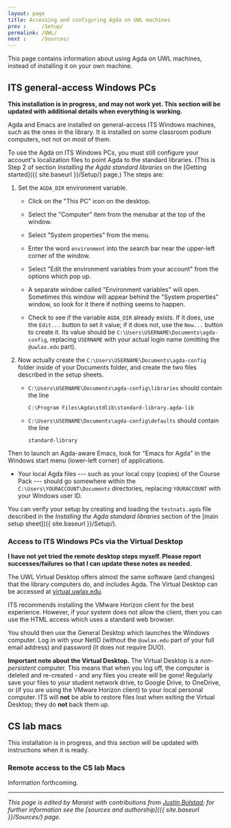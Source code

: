 ```yaml
---
layout: page
title: Accessing and configuring Agda on UWL machines
prev :     /Setup/
permalink: /UWL/
next :     /Sources/
---
```


This page contains information about using Agda on UWL machines,
instead of installing it on your own machine.

## ITS general-access Windows PCs

**This installation is in progress, and may not work yet.  This
section will be updated with additional details when everything is
working.**

 Agda and Emacs are installed on general-access ITS Windows machines,
 such as the ones in the library.  It is installed on some classroom
 podium computers, not not on most of them.

 To use the Agda on ITS Windows PCs, you must still configure your
 account's localization files to point Agda to the standard libraries.
 (This is Step 2 of section *Installing the Agda standard libraries*
 on the [Getting started]({{ site.baseurl }}/Setup/) page.)  The steps
 are:

  1. Set the `AGDA_DIR` environment variable.

      - Click on the "This PC" icon on the desktop.

      - Select the "Computer" item from the menubar at the top of
        the window.

      - Select "System properties" from the menu.

      - Enter the word `environment` into the search bar near the
        upper-left corner of the window.

      - Select "Edit the environment variables from your account"
        from the options which pop up.

      - A separate window called "Environment variables" will open.
        Sometimes this window will appear behind the "System
        properties" window, so look for it there if nothing seems to
        happen.

      - Check to see if the variable `AGDA_DIR` already exists.  If
        it does, use the `Edit...` button to set it value; if it
        does not, use the `New...` button to create it.  Its value
        should be `C:\Users\USERNAME\Documents\agda-config`,
        replacing `USERNAME` with your actual login name (omitting
        the `@uwlax.edu` part).

  2. Now actually create the `C:\Users\USERNAME\Documents\agda-config`
     folder inside of your Documents folder, and create the two files
     described in the setup sheets.

      - `C:\Users\USERNAME\Documents\agda-config\libraries` should
        contain the line

            C:\Program Files\Agda\stdlib\standard-library.agda-lib

      - `C:\Users\USERNAME\Documents\agda-config\defaults` should
        contain the line

            standard-library

Then to launch an Agda-aware Emacs, look for "Emacs for Agda" in the
Windows start menu (lower-left corner) of applications.

 - Your local Agda files --- such as your local copy (copies) of the
   Course Pack --- should go somewhere within the
   `C:\Users\YOURACCOUNT\Documents` directories, replacing
   `YOURACCOUNT` with your Windows user ID.

You can verify your setup by creating and loading the `testnats.agda`
file described in the _Installing the Agda standard libraries_ section
of the [main setup sheet]({{ site.baseurl }}/Setup/).

### Access to ITS Windows PCs via the Virtual Desktop

**I have not yet tried the remote desktop steps myself.  Please report
successes/failures so that I can update these notes as needed.**

The UWL Virtual Desktop offers almost the same software (and changes)
that the library computers do, and includes Agda. The Virtual Desktop
can be accessed at [virtual.uwlax.edu](https://virtual.uwlax.edu/).

ITS recommends installing the VMware Horizon client for the best
experience.  However, if your system does not allow the client, then
you can use the HTML access which uses a standard web browser.

You should then use the General Desktop which launches the Windows
computer.  Log in with your NetID (without the `@uwlax.edu` part of
your full email address) and password (it does not require DUO).

**Important note about the Virtual Desktop.** The Virtual Desktop is a
_non-persistent_ computer.  This means that when you log off, the
computer is deleted and re-created - and any files you create will be
gone!  Regularly save your files to your student network drive, to
Google Drive, to OneDrive, or (if you are using the VMware Horizon
client) to your local personal computer.  ITS will **not** be able to
restore files lost when exiting the Virtual Desktop; they do **not**
back them up.

## CS lab macs

This installation is in progress, and this section will be updated
with instructions when it is ready.

### Remote access to the CS lab Macs

Information forthcoming.

---

*This page is edited by Maraist with contributions from [Justin
 Bolstad](https://www.uwlax.edu/profile/jbolstad/); for further
 information see the [sources and authorship]({{ site.baseurl
 }}/Sources/) page.*
